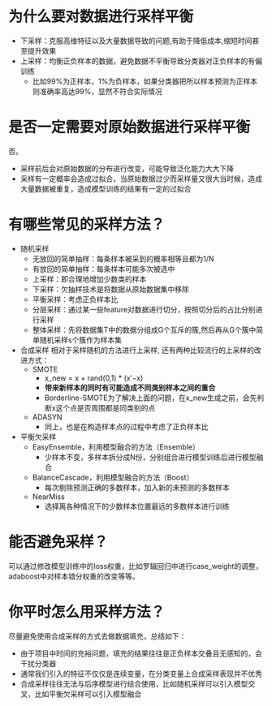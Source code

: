 # 为什么要对数据进行采样平衡
- 下采样：克服高维特征以及大量数据导致的问题,有助于降低成本,缩短时间甚至提升效果
- 上采样：均衡正负样本的数据，避免数据不平衡导致分类器对正负样本的有偏训练
    - 比如99%为正样本，1%为负样本，如果分类器把所以样本预测为正样本则准确率高达99%，显然不符合实际情况

# 是否一定需要对原始数据进行采样平衡
否。
- 采样前后会对原始数据的分布进行改变，可能导致泛化能力大大下降
- 采样有一定概率会造成过拟合，当原始数据过少而采样量又很大当时候，造成大量数据被重复，造成模型训练的结果有一定的过拟合

# 有哪些常见的采样方法？
- 随机采样
    - 无放回的简单抽样：每条样本被采到的概率相等且都为1/N
    - 有放回的简单抽样：每条样本可能多次被选中
    - 上采样：即合理地增加少数类的样本
    - 下采样：欠抽样技术是将数据从原始数据集中移除
    - 平衡采样：考虑正负样本比
    - 分层采样：通过某一些feature对数据进行切分，按照切分后的占比分别进行采样
    - 整体采样：先将数据集T中的数据分组成G个互斥的簇,然后再从G个簇中简单随机采样s个簇作为样本集
- 合成采样
相对于采样随机的方法进行上采样, 还有两种比较流行的上采样的改进方式： 
    - SMOTE
        - x_new = x + rand(0,1) * (x′−x)
        - **带来新样本的同时有可能造成不同类别样本之间的重合**
        - Borderline-SMOTE为了解决上面的问题，在x_new生成之前，会先判断x这个点是否周围都是同类别的点
    - ADASYN
        - 同上，也是在构造样本点的过程中考虑了正负样本比
- 平衡欠采样        
    - EasyEnsemble，利用模型融合的方法（Ensemble）
        - 少样本不变，多样本拆分成N份，分别组合进行模型训练后进行模型融合
    - BalanceCascade，利用模型融合的方法（Boost）
        - 每次剔除预测正确的多数样本，加入新的未预测的多数样本
    - NearMiss
        - 选择离各种情况下的少数样本位置最远的多数样本进行训练                

# 能否避免采样？
可以通过修改模型训练中的loss权重，比如罗辑回归中进行case_weight的调整，adaboost中对样本错分权重的改变等等。

# 你平时怎么用采样方法？
尽量避免使用合成采样的方式去做数据填充，总结如下：
- 由于项目中时间的充裕问题，填充的结果往往是正负样本交叠且无感知的，会干扰分类器
- 通常我们引入的特征不仅仅是连续变量，在分类变量上合成采样表现并不优秀
- 合成采样往往无法与后序模型进行结合使用，比如随机采样可以引入模型交叉，比如平衡欠采样可以引入模型融合